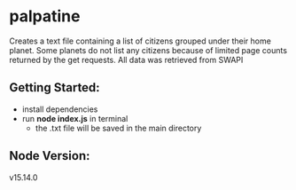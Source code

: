 # palpatine
Creates a text file containing a list of citizens grouped under their home planet. Some planets do not list any citizens because of limited page counts returned by the get requests. 
All data was retrieved from SWAPI

## Getting Started:
- install dependencies
- run **node index.js** in terminal 
  - the .txt file will be saved in the main directory

## Node Version:
v15.14.0
